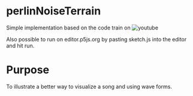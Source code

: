 # perlinNoiseTerrain
Simple implementation based on the code train on ![youtube](https://www.youtube.com/watch?v=IKB1hWWedMk)

Also possible to run on editor.p5js.org by pasting sketch.js into the editor and hit run.

# Purpose
To illustrate a better way to visualize a song and using wave forms.

